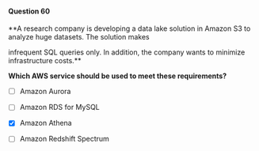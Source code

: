 #### Question  60


**A research company is developing a data lake solution in Amazon S3 to analyze huge datasets. The solution makes

infrequent SQL queries only. In addition, the company wants to minimize infrastructure costs.**


**Which AWS service should be used to meet these requirements?**


- [ ] Amazon Aurora


- [ ] Amazon RDS for MySQL


- [x] Amazon Athena


- [ ] Amazon Redshift Spectrum


